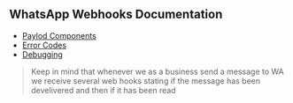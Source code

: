 ## WhatsApp Webhooks Documentation

* [Paylod Components](https://developers.facebook.com/docs/whatsapp/cloud-api/webhooks/components)
* [Error Codes](https://developers.facebook.com/docs/whatsapp/cloud-api/support/error-codes)
* [Debugging](https://developers.facebook.com/docs/whatsapp/cloud-api/support/troubleshooting)

> Keep in mind that whenever we as a business send a message to WA we receive several web hooks stating if the message
> has been develivered and then if it has been read
